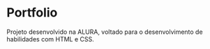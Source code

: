 # Portfolio
Projeto desenvolvido na ALURA, voltado para o desenvolvimento de habilidades com HTML e CSS.


